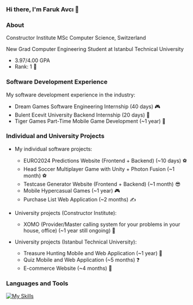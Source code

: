 ### Hi there, I'm Faruk Avcı 👋

### About
Constructor Institute MSc Computer Science, Switzerland

New Grad Computer Engineering Student at Istanbul Technical University
  - 3.97/4.00 GPA 
  - Rank: 1 🥇

### Software Development Experience
My software development experience in the industry:
  - Dream Games Software Engineering Internship (40 days) 🎮
  - Bulent Ecevit University Backend Internship (20 days) 🐍
  - Tiger Games Part-Time Mobile Game Development (~1 year) 📱

### Individual and University Projects

- My individual software projects:
  - EURO2024 Predictions Website (Frontend + Backend) (~10 days) ⚽
  - Head Soccer Multiplayer Game with Unity + Photon Fusion (~1 month) ⚽
  - Testcase Generator Website (Frontend + Backend) (~1 month) 😎
  - Mobile Hypercasual Games (~1 year) 🎮
  - Purchase List Web Application (~2 months) ✍
    
- University projects (Constructor Institute): 
  - XOMO (Provider/Master calling system for your problems in your house, office) (~1 year still ongoing) 👷
    
- University projects (Istanbul Technical University):
  - Treasure Hunting Mobile and Web Application (~1 year) 👑
  - Quiz Mobile and Web Application (~5 months) ❓
  - E-commerce Website (~4 months) 💸
     

  
### Languages and Tools
[![My Skills](https://skillicons.dev/icons?i=react,cpp,flask,git,html,css,postgres,py,pytorch,ts,unity,js,cs,java&theme=dark)](https://skillicons.dev)

<!--
**Faruk372742/Faruk372742** is a ✨ _special_ ✨ repository because its `README.md` (this file) appears on your GitHub profile.

Here are some ideas to get you started:

- 🔭 I’m currently working on ...
- 🌱 I’m currently learning ...
- 👯 I’m looking to collaborate on ...
- 🤔 I’m looking for help with ...
- 💬 Ask me about ...
- 📫 How to reach me: ...
- 😄 Pronouns: ...
- ⚡ Fun fact: ...
-->
